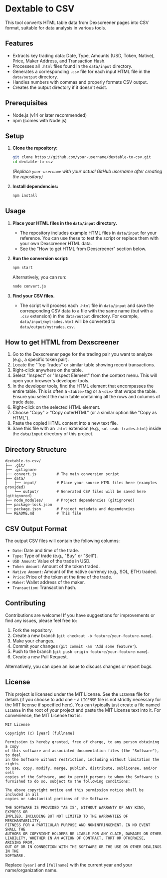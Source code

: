 # Dextable to CSV

This tool converts HTML table data from Dexscreener pages into CSV format, suitable for data analysis in various tools.

## Features

- Extracts key trading data: Date, Type, Amounts (USD, Token, Native), Price, Maker Address, and Transaction Hash.
- Processes all `.html` files found in the `data/input` directory.
- Generates a corresponding `.csv` file for each input HTML file in the `data/output` directory.
- Handles numbers with commas and properly formats CSV output.
- Creates the output directory if it doesn't exist.

## Prerequisites

- Node.js (v14 or later recommended)
- npm (comes with Node.js)

## Setup

1.  **Clone the repository:**

    ```bash
    git clone https://github.com/your-username/dextable-to-csv.git
    cd dextable-to-csv
    ```

    _(Replace `your-username` with your actual GitHub username after creating the repository)_

2.  **Install dependencies:**
    ```bash
    npm install
    ```

## Usage

1.  **Place your HTML files in the `data/input` directory.**

    - The repository includes example HTML files in `data/input` for your reference. You can use these to test the script or replace them with your own Dexscreener HTML data.
    - See the "How to get HTML from Dexscreener" section below.

2.  **Run the conversion script:**

    ```bash
    npm start
    ```

    Alternatively, you can run:

    ```bash
    node convert.js
    ```

3.  **Find your CSV files.**
    - The script will process each `.html` file in `data/input` and save the corresponding CSV data to a file with the same name (but with a `.csv` extension) in the `data/output` directory. For example, `data/input/mytrades.html` will be converted to `data/output/mytrades.csv`.

## How to get HTML from Dexscreener

1.  Go to the Dexscreener page for the trading pair you want to analyze (e.g., a specific token pair).
2.  Locate the "Top Trades" or similar table showing recent transactions.
3.  Right-click anywhere on the table.
4.  Select "Inspect" or "Inspect Element" from the context menu. This will open your browser's developer tools.
5.  In the developer tools, find the HTML element that encompasses the entire table. This is often a `<table>` tag or a `<div>` that wraps the table. Ensure you select the main table containing all the rows and columns of trade data.
6.  Right-click on the selected HTML element.
7.  Choose "Copy" > "Copy outerHTML" (or a similar option like "Copy as HTML").
8.  Paste the copied HTML content into a new text file.
9.  Save this file with an `.html` extension (e.g., `sol-usdc-trades.html`) inside the `data/input` directory of this project.

## Directory Structure

```
dextable-to-csv/
├── .git/
├── .gitignore
├── convert.js         # The main conversion script
├── data/
│   ├── input/         # Place your source HTML files here (examples provided)
│   └── output/        # Generated CSV files will be saved here (gitignored)
├── node_modules/      # Project dependencies (gitignored)
├── package-lock.json
├── package.json       # Project metadata and dependencies
└── README.md          # This file
```

## CSV Output Format

The output CSV files will contain the following columns:

- `Date`: Date and time of the trade.
- `Type`: Type of trade (e.g., "Buy" or "Sell").
- `USD Amount`: Value of the trade in USD.
- `Token Amount`: Amount of the token traded.
- `Native Amount`: Amount of the native currency (e.g., SOL, ETH) traded.
- `Price`: Price of the token at the time of the trade.
- `Maker`: Wallet address of the maker.
- `Transaction`: Transaction hash.

## Contributing

Contributions are welcome! If you have suggestions for improvements or find any issues, please feel free to:

1.  Fork the repository.
2.  Create a new branch (`git checkout -b feature/your-feature-name`).
3.  Make your changes.
4.  Commit your changes (`git commit -am 'Add some feature'`).
5.  Push to the branch (`git push origin feature/your-feature-name`).
6.  Create a new Pull Request.

Alternatively, you can open an issue to discuss changes or report bugs.

## License

This project is licensed under the MIT License. See the `LICENSE` file for details (if you choose to add one - a `LICENSE` file is not strictly necessary for the MIT license if specified here).
You can typically just create a file named `LICENSE` in the root of your project and paste the MIT License text into it.
For convenience, the MIT License text is:

```
MIT License

Copyright (c) [year] [fullname]

Permission is hereby granted, free of charge, to any person obtaining a copy
of this software and associated documentation files (the "Software"), to deal
in the Software without restriction, including without limitation the rights
to use, copy, modify, merge, publish, distribute, sublicense, and/or sell
copies of the Software, and to permit persons to whom the Software is
furnished to do so, subject to the following conditions:

The above copyright notice and this permission notice shall be included in all
copies or substantial portions of the Software.

THE SOFTWARE IS PROVIDED "AS IS", WITHOUT WARRANTY OF ANY KIND, EXPRESS OR
IMPLIED, INCLUDING BUT NOT LIMITED TO THE WARRANTIES OF MERCHANTABILITY,
FITNESS FOR A PARTICULAR PURPOSE AND NONINFRINGEMENT. IN NO EVENT SHALL THE
AUTHORS OR COPYRIGHT HOLDERS BE LIABLE FOR ANY CLAIM, DAMAGES OR OTHER
LIABILITY, WHETHER IN AN ACTION OF CONTRACT, TORT OR OTHERWISE, ARISING FROM,
OUT OF OR IN CONNECTION WITH THE SOFTWARE OR THE USE OR OTHER DEALINGS IN THE
SOFTWARE.
```

Replace `[year]` and `[fullname]` with the current year and your name/organization name.
